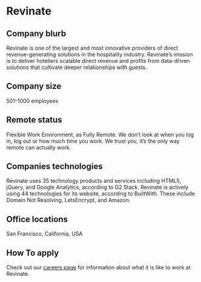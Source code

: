 # Revinate

## Company blurb
Revinate is one of the largest and most innovative providers of direct revenue-generating solutions in the hospitality industry. Revinate’s mission is to deliver hoteliers scalable direct revenue and profits from data-driven solutions that cultivate deeper relationships with guests. 

## Company size
501-1000 employees

## Remote status
Flexible Work Environment, as Fully Remote.
We don’t look at when you log in, log out or how much time you work. We trust you, it’s the only way remote can actually work.

## Companies technologies
Revinate uses 35 technology products and services including HTML5, jQuery, and Google Analytics, according to G2 Stack.
Revinate is actively using 44 technologies for its website, according to BuiltWith. These include Domain Not Resolving, LetsEncrypt, and Amazon.

## Office locations
San Francisco, California, USA

## How To apply
Check out our [careers page](https://www.revinate.com/about/careers/) for information about what it is like to work at Revinate.
